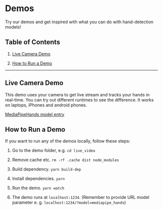 # Demos

Try our demos and get inspired with what you can do with hand-detection models!

## Table of Contents
1. [Live Camera Demo](#live-camera-demo)

2. [How to Run a Demo](#how-to-run-a-demo)

-------------------------------------------------------------------------------

## Live Camera Demo
This demo uses your camera to get live stream and tracks your hands in real-time.
You can try out different runtimes to see the difference. It
works on laptops, iPhones and android phones.

[MediaPipeHands model entry](https://storage.googleapis.com/tfjs-models/demos/hand-detection/index.html?model=mediapipe_hands)

## How to Run a Demo
If you want to run any of the demos locally, follow these steps:

1. Go to the demo folder, e.g. `cd live_video`

2. Remove cache etc. `rm -rf .cache dist node_modules`

3. Build dependency. `yarn build-dep`

4. Install dependencies. `yarn`

5. Run the demo. `yarn watch`

6. The demo runs at `localhost:1234`. (Remember to provide URL model parameter e. g. `localhost:1234/?model=mediapipe_hands`)

